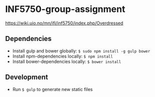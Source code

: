 # INF5750-group-assignment
https://wiki.uio.no/mn/ifi/inf5750/index.php/Overdressed

## Dependencies
* Install gulp and bower globally: ```$ sudo npm install -g gulp bower```
* Install npm-dependencies locally: ```$ npm install```
* Install bower-dependencies locally: ```$ bower install```

## Development
* Run ```$ gulp``` to generate new static files
